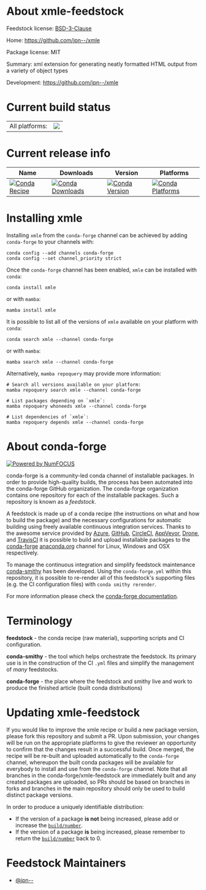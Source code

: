 About xmle-feedstock
====================

Feedstock license: [BSD-3-Clause](https://github.com/conda-forge/xmle-feedstock/blob/main/LICENSE.txt)

Home: https://github.com/jpn--/xmle

Package license: MIT

Summary: xml extension for generating neatly formatted HTML output from a variety of object types

Development: https://github.com/jpn--/xmle

Current build status
====================


<table><tr><td>All platforms:</td>
    <td>
      <a href="https://dev.azure.com/conda-forge/feedstock-builds/_build/latest?definitionId=8452&branchName=main">
        <img src="https://dev.azure.com/conda-forge/feedstock-builds/_apis/build/status/xmle-feedstock?branchName=main">
      </a>
    </td>
  </tr>
</table>

Current release info
====================

| Name | Downloads | Version | Platforms |
| --- | --- | --- | --- |
| [![Conda Recipe](https://img.shields.io/badge/recipe-xmle-green.svg)](https://anaconda.org/conda-forge/xmle) | [![Conda Downloads](https://img.shields.io/conda/dn/conda-forge/xmle.svg)](https://anaconda.org/conda-forge/xmle) | [![Conda Version](https://img.shields.io/conda/vn/conda-forge/xmle.svg)](https://anaconda.org/conda-forge/xmle) | [![Conda Platforms](https://img.shields.io/conda/pn/conda-forge/xmle.svg)](https://anaconda.org/conda-forge/xmle) |

Installing xmle
===============

Installing `xmle` from the `conda-forge` channel can be achieved by adding `conda-forge` to your channels with:

```
conda config --add channels conda-forge
conda config --set channel_priority strict
```

Once the `conda-forge` channel has been enabled, `xmle` can be installed with `conda`:

```
conda install xmle
```

or with `mamba`:

```
mamba install xmle
```

It is possible to list all of the versions of `xmle` available on your platform with `conda`:

```
conda search xmle --channel conda-forge
```

or with `mamba`:

```
mamba search xmle --channel conda-forge
```

Alternatively, `mamba repoquery` may provide more information:

```
# Search all versions available on your platform:
mamba repoquery search xmle --channel conda-forge

# List packages depending on `xmle`:
mamba repoquery whoneeds xmle --channel conda-forge

# List dependencies of `xmle`:
mamba repoquery depends xmle --channel conda-forge
```


About conda-forge
=================

[![Powered by
NumFOCUS](https://img.shields.io/badge/powered%20by-NumFOCUS-orange.svg?style=flat&colorA=E1523D&colorB=007D8A)](https://numfocus.org)

conda-forge is a community-led conda channel of installable packages.
In order to provide high-quality builds, the process has been automated into the
conda-forge GitHub organization. The conda-forge organization contains one repository
for each of the installable packages. Such a repository is known as a *feedstock*.

A feedstock is made up of a conda recipe (the instructions on what and how to build
the package) and the necessary configurations for automatic building using freely
available continuous integration services. Thanks to the awesome service provided by
[Azure](https://azure.microsoft.com/en-us/services/devops/), [GitHub](https://github.com/),
[CircleCI](https://circleci.com/), [AppVeyor](https://www.appveyor.com/),
[Drone](https://cloud.drone.io/welcome), and [TravisCI](https://travis-ci.com/)
it is possible to build and upload installable packages to the
[conda-forge](https://anaconda.org/conda-forge) [anaconda.org](https://anaconda.org/)
channel for Linux, Windows and OSX respectively.

To manage the continuous integration and simplify feedstock maintenance
[conda-smithy](https://github.com/conda-forge/conda-smithy) has been developed.
Using the ``conda-forge.yml`` within this repository, it is possible to re-render all of
this feedstock's supporting files (e.g. the CI configuration files) with ``conda smithy rerender``.

For more information please check the [conda-forge documentation](https://conda-forge.org/docs/).

Terminology
===========

**feedstock** - the conda recipe (raw material), supporting scripts and CI configuration.

**conda-smithy** - the tool which helps orchestrate the feedstock.
                   Its primary use is in the construction of the CI ``.yml`` files
                   and simplify the management of *many* feedstocks.

**conda-forge** - the place where the feedstock and smithy live and work to
                  produce the finished article (built conda distributions)


Updating xmle-feedstock
=======================

If you would like to improve the xmle recipe or build a new
package version, please fork this repository and submit a PR. Upon submission,
your changes will be run on the appropriate platforms to give the reviewer an
opportunity to confirm that the changes result in a successful build. Once
merged, the recipe will be re-built and uploaded automatically to the
`conda-forge` channel, whereupon the built conda packages will be available for
everybody to install and use from the `conda-forge` channel.
Note that all branches in the conda-forge/xmle-feedstock are
immediately built and any created packages are uploaded, so PRs should be based
on branches in forks and branches in the main repository should only be used to
build distinct package versions.

In order to produce a uniquely identifiable distribution:
 * If the version of a package **is not** being increased, please add or increase
   the [``build/number``](https://docs.conda.io/projects/conda-build/en/latest/resources/define-metadata.html#build-number-and-string).
 * If the version of a package **is** being increased, please remember to return
   the [``build/number``](https://docs.conda.io/projects/conda-build/en/latest/resources/define-metadata.html#build-number-and-string)
   back to 0.

Feedstock Maintainers
=====================

* [@jpn--](https://github.com/jpn--/)

